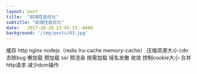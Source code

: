 ```yaml
---
layout: post
title:  "前端性能优化"
subtitle: "前端性能优化"
date:   2017-10-28 23:45:13 -0400
background: '/img/posts/03.jpg'
---
```


缓存 http nginx nodejs（redis lru-cache memory-cache）
压缩资源大小
cdn
去除bug
懒加载
预加载
ssr 预渲染
按需加载
域名发散 收敛
控制cookie大小
合并http请求
减少dom操作